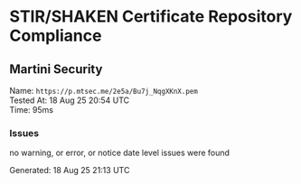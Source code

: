 # STIR/SHAKEN Certificate Repository Compliance

## Martini Security

Name: `https://p.mtsec.me/2e5a/Bu7j_NqgXKnX.pem`\
Tested At: 18 Aug 25 20:54 UTC\
Time: 95ms

### Issues

no warning, or error, or notice date level issues were found

Generated: 18 Aug 25 21:13 UTC